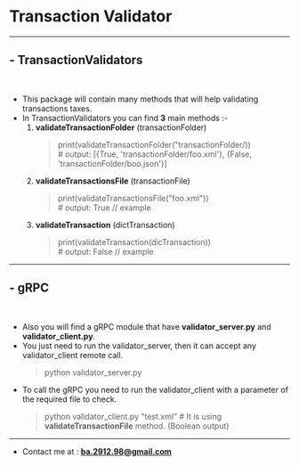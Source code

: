 # Transaction Validator
<hr> 

## - TransactionValidators
<br />

- This package will contain many methods that will help validating transactions taxes.<br />
- In TransactionValidators you can find **3** main methods :- <br />
    1. **validateTransactionFolder** (transactionFolder)<br />
        > print(validateTransactionFolder("transactionFolder/))<br />
        \# output:  [{True, 'transactionFolder/foo.xml'}, {False, 'transactionFolder/boo.json'}]
    2. **validateTransactionsFile** (transactionFile)<br />
        > print(validateTransactionsFile("foo.xml"))<br />
        \# output:  True  // example
    3. **validateTransaction** (dictTransaction)<br />
        > print(validateTransaction(dicTransaction))<br />
        \# output:  False // example

<hr>

##  - gRPC
<br />

- Also you will find a gRPC module that have **validator_server.py** and **validator_client.py**. <br />
- You just need to run the validator_server, then it can accept any validator_client remote call.<br />
    > python validator_server.py
- To call the gRPC you need to run the validator_client with a parameter of the required file to check.<br />
    > python validator_client.py "test.xml"
    \# It is using **validateTransactionFile** method. (Boolean output)
<hr>

- Contact me at : **ba.2912.98@gmail.com**
